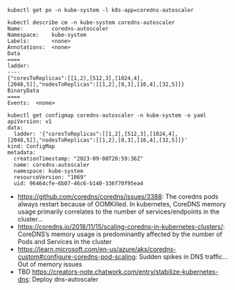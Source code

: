 ```
kubectl get po -n kube-system -l k8s-app=coredns-autoscaler

kubectl describe cm -n kube-system coredns-autoscaler
Name:         coredns-autoscaler
Namespace:    kube-system
Labels:       <none>
Annotations:  <none>
Data
====
ladder:
----
{"coresToReplicas":[[1,2],[512,3],[1024,4],[2048,5]],"nodesToReplicas":[[1,2],[8,3],[16,4],[32,5]]}
BinaryData
====
Events:  <none>

kubectl get configmap coredns-autoscaler -n kube-system -o yaml
apiVersion: v1
data:
  ladder: '{"coresToReplicas":[[1,2],[512,3],[1024,4],[2048,5]],"nodesToReplicas":[[1,2],[8,3],[16,4],[32,5]]}'
kind: ConfigMap
metadata:
  creationTimestamp: "2023-09-08T20:59:36Z"
  name: coredns-autoscaler
  namespace: kube-system
  resourceVersion: "1069"
  uid: 96464cfe-6b07-46c6-b140-336f70f95ea4
```

- https://github.com/coredns/coredns/issues/3388: The coredns pods always restart because of OOMKilled. In kubernetes, CoreDNS memory usage primarily correlates to the number of services/endpoints in the cluster...
- https://coredns.io/2018/11/15/scaling-coredns-in-kubernetes-clusters/: CoreDNS’s memory usage is predominantly affected by the number of Pods and Services in the cluster
- https://learn.microsoft.com/en-us/azure/aks/coredns-custom#configure-coredns-pod-scaling: Sudden spikes in DNS traffic... Out of memory issues
- TBD https://creators-note.chatwork.com/entry/stabilize-kubernetes-dns: Deploy dns-autoscaler
